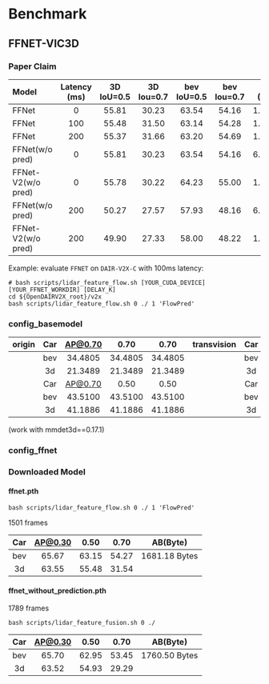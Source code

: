 # Benchmark

## FFNET-VIC3D

### Paper Claim

| Model              | Latency (ms) | 3D IoU=0.5 | 3D Iou=0.7 | bev IoU=0.5 | bev Iou=0.7 | AB (Byte) |
| :----------------- | :----------: | :--------: | :--------: | :---------: | :---------: | :-------: |
| FFNet              |      0       |   55.81    |   30.23    |    63.54    |    54.16    |  1.2×105  |
| FFNet              |     100      |   55.48    |   31.50    |    63.14    |    54.28    |  1.2×105  |
| FFNet              |     200      |   55.37    |   31.66    |    63.20    |    54.69    |  1.2×105  |
| FFNet(w/o pred)    |      0       |   55.81    |   30.23    |    63.54    |    54.16    |  6.2×104  |
| FFNet-V2(w/o pred) |      0       |   55.78    |   30.22    |    64.23    |    55.00    |  1.2×105  |
| FFNet(w/o pred)    |     200      |   50.27    |   27.57    |    57.93    |    48.16    |  6.2×104  |
| FFNet-V2(w/o pred) |     200      |   49.90    |   27.33    |    58.00    |    48.22    |  1.2×105  |

Example: evaluate `FFNET` on `DAIR-V2X-C` with 100ms latency:

```shell
# bash scripts/lidar_feature_flow.sh [YOUR_CUDA_DEVICE] [YOUR_FFNET_WORKDIR] [DELAY_K]
cd ${OpenDAIRV2X_root}/v2x
bash scripts/lidar_feature_flow.sh 0 ./ 1 'FlowPred'
```

### config_basemodel

| origin | Car | AP@0.70 |  0.70   |  0.70   | transvision | Car | AP@0.70 |  0.70   |  0.70   |
| :----: | :-: | :-----: | :-----: | :-----: | :---------: | :-: | :-----: | :-----: | :-----: |
|        | bev | 34.4805 | 34.4805 | 34.4805 |             | bev | 41.0453 | 41.0453 | 41.0453 |
|        | 3d  | 21.3489 | 21.3489 | 21.3489 |             | 3d  | 22.8317 | 22.8317 | 22.8317 |
|        | Car | AP@0.70 |  0.50   |  0.50   |             | Car | AP@0.70 |  0.50   |  0.50   |
|        | bev | 43.5100 | 43.5100 | 43.5100 |             | bev | 43.8030 | 43.8030 | 43.8030 |
|        | 3d  | 41.1886 | 41.1886 | 41.1886 |             | 3d  | 41.3886 | 41.3886 | 41.3886 |

(work with mmdet3d==0.17.1)

### config_ffnet

### Downloaded Model

#### ffnet.pth

```shell
bash scripts/lidar_feature_flow.sh 0 ./ 1 'FlowPred'
```

1501 frames

| Car | AP@0.30 | 0.50  | 0.70  |   AB(Byte)    |
| :-: | :-----: | :---: | :---: | :-----------: |
| bev |  65.67  | 63.15 | 54.27 | 1681.18 Bytes |
| 3d  |  63.55  | 55.48 | 31.54 |               |

#### ffnet_without_prediction.pth

1789 frames

```shell
bash scripts/lidar_feature_fusion.sh 0 ./
```

| Car | AP@0.30 | 0.50  | 0.70  |   AB(Byte)    |
| :-: | :-----: | :---: | :---: | :-----------: |
| bev |  65.70  | 62.95 | 53.45 | 1760.50 Bytes |
| 3d  |  63.52  | 54.93 | 29.29 |               |
